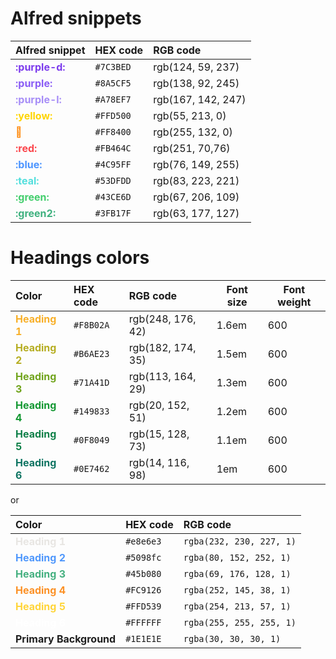 # Alfred snippets

| Alfred snippet                               | HEX code  | RGB code           |
|:-------------------------------------------- |:--------- |:------------------ |
| **<font color="#7C3BED"> :purple-d: </font>** | `#7C3BED` | rgb(124, 59, 237)  |
| **<font color="#8A5CF5"> :purple: </font>**  | `#8A5CF5` | rgb(138, 92, 245) |
| **<font color="#A78EF7"> :purple-l: </font>**  | `#A78EF7` | rgb(167, 142, 247) |
| **<font color="#FFD500"> :yellow: </font>**  | `#FFD500` | rgb(55, 213, 0)    |
| **<font color="#FF8400"> :orange: </font>**  | `#FF8400` | rgb(255, 132, 0)   |
| **<font color="#FB464C"> :red: </font>**     | `#FB464C` | rgb(251, 70,76)    |
| **<font color="#4C95FF"> :blue: </font>**    | `#4C95FF` | rgb(76, 149, 255)  |
| **<font color="#53DFDD"> :teal: </font>**    | `#53DFDD` | rgb(83, 223, 221)  |
| **<font color="#43CE6D"> :green: </font>**   | `#43CE6D` | rgb(67, 206, 109)  |
| **<font color="#3FB17F"> :green2: </font>**  | `#3FB17F` | rgb(63, 177, 127)  |


# Headings colors

| Color                                        | HEX code  | RGB code          | Font size | Font weight |
|:-------------------------------------------- |:--------- |:----------------- | --------- | ----------- |
| **<font color="#F8B02A"> Heading 1 </font>** | `#F8B02A` | rgb(248, 176, 42) | 1.6em     | 600         |
| **<font color="#B6AE23"> Heading 2 </font>** | `#B6AE23` | rgb(182, 174, 35) | 1.5em     | 600         |
| **<font color="#71A41D"> Heading 3 </font>** | `#71A41D` | rgb(113, 164, 29) | 1.3em     | 600         |
| **<font color="#149833"> Heading 4 </font>** | `#149833` | rgb(20, 152, 51)  | 1.2em     | 600         |
| **<font color="#0F8049"> Heading 5 </font>** | `#0F8049` | rgb(15, 128, 73)  | 1.1em     | 600         |
| **<font color="#0E7462"> Heading 6 </font>** | `#0E7462` | rgb(14, 116, 98)  | 1em       | 600         |

or

| Color                                        | HEX code  | RGB code                 |
|:-------------------------------------------- |:--------- |:------------------------ |
| **<font color="#e8e6e3"> Heading 1 </font>** | `#e8e6e3` | `rgba(232, 230, 227, 1)` |
| **<font color="#5098fc"> Heading 2 </font>** | `#5098fc` | `rgba(80, 152, 252, 1)`  |
| **<font color=#45b080> Heading 3 </font>**   | `#45b080` | `rgba(69, 176, 128, 1)`  |
| **<font color=#FC9126> Heading 4 </font>**   | `#FC9126` | `rgba(252, 145, 38, 1)`  |
| **<font color=#FFD539> Heading 5 </font>**   | `#FFD539` | `rgba(254, 213, 57, 1)`  |
| **<font color=#FFFFFF> Heading 6 </font>**   | `#FFFFFF` | `rgba(255, 255, 255, 1)`     |
| **<font color=#1E1E1E> Primary Background </font>**   | `#1E1E1E` | `rgba(30, 30, 30, 1)`  |                                             |           |                          |